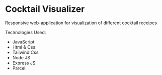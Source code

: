 # Cocktail Visualizer
Responsive web-application for visualization of different cocktail receipes

Technologies Used:
* JavaScript
* Html & Css
* Tailwind Css
* Node JS
* Express JS
* Parcel
